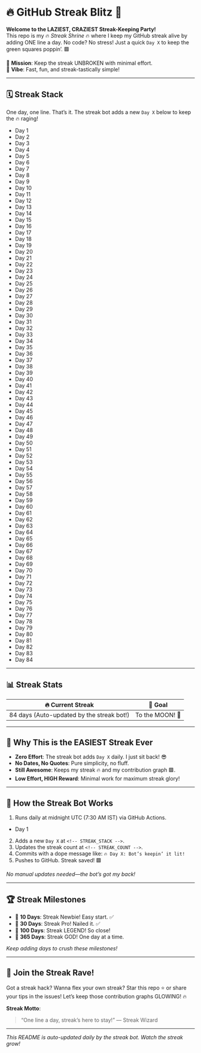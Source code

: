 # 🔥 GitHub Streak Blitz 🚀

**Welcome to the LAZIEST, CRAZIEST Streak-Keeping Party!**  
This repo is my 🔥 *Streak Shrine* 🔥 where I keep my GitHub streak alive by adding ONE line a day. No code? No stress! Just a quick `Day X` to keep the green squares poppin’. 🟩  

🎯 **Mission**: Keep the streak UNBROKEN with minimal effort.  
🎉 **Vibe**: Fast, fun, and streak-tastically simple!  

---

## 🗓️ Streak Stack

One day, one line. That’s it. The streak bot adds a new `Day X` below to keep the 🔥 raging!  

- Day 1
- Day 2
- Day 3
- Day 4
- Day 5
- Day 6
- Day 7
- Day 8
- Day 9
- Day 10
- Day 11
- Day 12
- Day 13
- Day 14
- Day 15
- Day 16
- Day 17
- Day 18
- Day 19
- Day 20
- Day 21
- Day 22
- Day 23
- Day 24
- Day 25
- Day 26
- Day 27
- Day 28
- Day 29
- Day 30
- Day 31
- Day 32
- Day 33
- Day 34
- Day 35
- Day 36
- Day 37
- Day 38
- Day 39
- Day 40
- Day 41
- Day 42
- Day 43
- Day 44
- Day 45
- Day 46
- Day 47
- Day 48
- Day 49
- Day 50
- Day 51
- Day 52
- Day 53
- Day 54
- Day 55
- Day 56
- Day 57
- Day 58
- Day 59
- Day 60
- Day 61
- Day 62
- Day 63
- Day 64
- Day 65
- Day 66
- Day 67
- Day 68
- Day 69
- Day 70
- Day 71
- Day 72
- Day 73
- Day 74
- Day 75
- Day 76
- Day 77
- Day 78
- Day 79
- Day 80
- Day 81
- Day 82
- Day 83
- Day 84
<!-- STREAK_STACK -->

---

## 📊 Streak Stats

| 🔥 Current Streak | 🎯 Goal |
|-------------------|---------|
| 84 days (Auto-updated by the streak bot!) | To the MOON! 🚀 |

---

## 🎸 Why This is the EASIEST Streak Ever

- **Zero Effort**: The streak bot adds `Day X` daily. I just sit back! 😎  
- **No Dates, No Quotes**: Pure simplicity, no fluff.  
- **Still Awesome**: Keeps my streak 🔥 and my contribution graph 🟩.  
- **Low Effort, HIGH Reward**: Minimal work for maximum streak glory!  

---

## 🚀 How the Streak Bot Works

1. Runs daily at midnight UTC (7:30 AM IST) via GitHub Actions.  
- Day 1
2. Adds a new `Day X` at `<!-- STREAK_STACK -->`.  
3. Updates the streak count at `<!-- STREAK_COUNT -->`.  
4. Commits with a dope message like: `🔥 Day X: Bot’s keepin’ it lit!`  
5. Pushes to GitHub. Streak saved! 🟩  

*No manual updates needed—the bot’s got my back!*  

---

## 🏆 Streak Milestones

- 🎉 **10 Days**: Streak Newbie! Easy start. ✅  
- 🥳 **30 Days**: Streak Pro! Nailed it. ✅  
- 🏅 **100 Days**: Streak LEGEND! So close!  
- 🌌 **365 Days**: Streak GOD! One day at a time.  

*Keep adding days to crush these milestones!*  

---

## 💬 Join the Streak Rave!

Got a streak hack? Wanna flex your own streak? Star this repo ⭐ or share your tips in the issues! Let’s keep those contribution graphs GLOWING! 🔥  

**Streak Motto**:  
> “One line a day, streak’s here to stay!” — Streak Wizard  

---

*This README is auto-updated daily by the streak bot. Watch the streak grow!*
